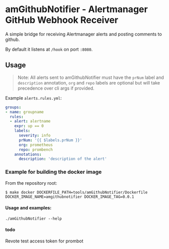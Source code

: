 # amGithubNotifier - Alertmanager GitHub Webhook Receiver

A simple bridge for receiving Alertmanager alerts and posting comments to github.

By default it listens at `/hook` on port `:8080`.

## Usage

> Note: All alerts sent to amGithubNotifier must have the `prNum` label and `description` annotation, `org` and `repo` labels are optional but will take precedence over cli args if provided.

Example `alerts.rules.yml`:
```yaml
groups:
- name: groupname
  rules:
  - alert: alertname
    expr: up == 0
    labels:
      severity: info
      prNum: '{{ $labels.prNum }}'
      org: prometheus
      repo: prombench
    annotations:
      description: 'description of the alert'
```


### Example for building the docker image
From the repository root:
```
$ make docker DOCKERFILE_PATH=tools/amGithubNotifier/Dockerfile DOCKER_IMAGE_NAME=amgithubnotifier DOCKER_IMAGE_TAG=0.0.1
```

#### Usage and examples:
```
./amGithubNotifier --help
```

#### todo
Revote test access token for prombot
